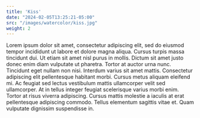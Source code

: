 ```yaml
---
title: 'Kiss'
date: "2024-02-05T13:25:21-05:00"
src: "/images/watercolor/kiss.jpg"
weight: 2
---
```

Lorem ipsum dolor sit amet, consectetur adipiscing elit, sed do eiusmod tempor incididunt ut labore et dolore magna aliqua. Cursus turpis massa tincidunt dui. Ut etiam sit amet nisl purus in mollis. Dictum sit amet justo donec enim diam vulputate ut pharetra. Tortor at auctor urna nunc. Tincidunt eget nullam non nisi. Interdum varius sit amet mattis. Consectetur adipiscing elit pellentesque habitant morbi. Cursus metus aliquam eleifend mi. Ac feugiat sed lectus vestibulum mattis ullamcorper velit sed ullamcorper. At in tellus integer feugiat scelerisque varius morbi enim. Tortor at risus viverra adipiscing. Cursus mattis molestie a iaculis at erat pellentesque adipiscing commodo. Tellus elementum sagittis vitae et. Quam vulputate dignissim suspendisse in.